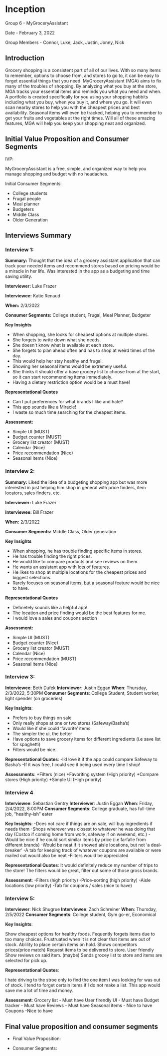 # Inception

Group 6 - MyGroceryAssistant

Date - February 3, 2022

Group Members - Connor, Luke, Jack, Justin, Jonny, Nick

## Introduction

Grocery shopping is a consistent part of all of our lives. With so many items to remember, options to choose from, and stores to go to, it can be easy to forget essential things that you need. MyGroceryAssistant (MGA) aims to fix many of the troubles of shopping. By analyzing what you buy at the store, MGA tracks your essential items and reminds you what you need and when. A portfolio is created specifically for you using your shopping habbits including what you buy, when you buy it, and where you go. It will even scan nearby stores to help you with the cheapest prices and best availability. Seasonal items will even be tracked, helping you to remember to get your fruits and vegetables at the right times. Will all of these amazing features, MGA will help you keep your shopping neat and organized.  

## Initial Value Proposition and Consumer Segments

IVP: 

MyGroceryAssistant is a free, simple, and organized way to help you manage shopping and budget with no headaches. 

Initial Consumer Segments:

* College students
* Frugal people
* Meal planner
* Budgeters
* Middle Class
* Older Generation

## Interviews Summary

### Interview 1: 

**Summary:** Thought that the idea of a grocery assistant application that can track your needed items and recommend stores based on pricing would be a miracle in her life. Was interested in the app as a budgeting and time saving utility. 

**Interviewer:** Luke Frazer

**Interviewee:** Katie Renaud

**When:** 2/3/2022

**Consumer Segments:** College student, Frugal, Meal Planner, Budgeter

**Key Insights**

* When shopping, she looks for cheapest options at multiple stores.
* She forgets to write down what she needs. 
* She doesn't know what is available at each store.
* She forgets to plan ahead often and has to shop at weird times of the day. 
* This would help her stay healthy and frugal.
* Showing her seasonal items would be extremely useful.
* She thinks it should offer a base grocery list to choose from at the start, so it can start recommending items immediately. 
* Having a dietary restriction option would be a must have!

**Representational Quotes**

* Can I put preferences for what brands I like and hate?
* This app sounds like a Miracle!
* I waste so much time searching for the cheapest items.

**Assessment:**

* Simple UI (MUST)
* Budget counter (MUST)
* Grocery list creator (MUST)
* Calendar (Nice)
* Price recommendation (Nice)
* Seasonal items (Nice)

### Interview 2: 

**Summary:** Liked the idea of a budgeting shopping app but was more interested in just helping him shop in general with price finders, item locators, sales finders, etc.  

**Interviewer:** Luke Frazer

**Interviewee:** Bill Frazer

**When:** 2/3/2022

**Consumer Segments:** Middle Class, Older generation

**Key Insights**

* When shopping, he has trouble finding specific items in stores.
* He has trouble finding the right prices.
* He would like to compare products and see reviews on them.
* He wants an assistant app with lots of features.
* He likes to shop at multiple locations for the cheapest prices and biggest selections.
* Rarely focuses on seasonal items, but a seasonal feature would be nice to have.

**Representational Quotes**

* Definetely sounds like a helpful app!
* The location and price finding would be the best features for me.
* I would love a sales and coupons section

**Assessment:**

* Simple UI (MUST)
* Budget counter (Nice)
* Grocery list creator (MUST)
* Calendar (Nice)
* Price recommendation (MUST)
* Seasonal items (Nice)

### Interview 3:

**Interviewee**: Beth Dufek
**Interviewer**: Justin Eggan
**When**: Thursday, 2/3/2022, 5:30PM
**Consumer Segments**: College Student, Student worker, light spender (on groceries)

**Key Insights**:
- Prefers to buy things on sale
- Only really shops at one or two stores (Safeway/Basha’s)
- Would like if she could ‘favorite’ items
- The simpler the ui, the better
- Have options to save grocery items for different ingredients (i.e save list for spaghetti)
- Filters would be nice.

**Representational Quotes**:
-I’d love it if the app could compare Safeway to Basha’s
-If it was free, I could see it being used every time I shop!

**Assessments**:
+Filters (nice)
+Favoriting system (High priority)
+Compare stores (High priority)
+Simple UI (High priority)

### Interview 4

**Interviewee**: Sebastian Gentry
**Interviewer**: Justin Eggan
**When**: Friday, 2/4/2022, 8:00PM
**Consumer Segments**: College graduate, has full-time job, “healthy-ish” eater

**Key Insights**:
-Does not care if things are on sale, will buy ingredients if needs them
-Shops wherever was closest to whatever he was doing that day (Costco if coming home from work, safeway if on weekend, etc.)
-Would be nice if he could sort similar items by price (i.e farfalle from different brands)
-Would be neat if it showed aisle locations, but not ‘a deal-breaker’
-A tab for keeping track of whatever coupons are available or were mailed out would also be neat
-Filters would be appreciated

**Representational Quotes**:
It would definitely reduce my number of trips to the store!
The filters would be great, filter out some of those gross brands.

**Assessment**:
-Filters (high priority)
-Price-sorting (high priority)
-Aisle locations (low priority)
-Tab for coupons / sales (nice to have)

### Interview 5:

**Interviewer**: Nick Shugrue
**Interviewee**: Zach Schreiner
**When**: Thursday, 2/5/2022
**Consumer Segments**: College student, Gym go-er, Economical

**Key Insights**:

Show cheapest options for healthy foods.
Fequently forgets items due to too many choices.
Frustruated when it is not clear that items are out of stock.
Ablility to place certain items on hold.
Shows competitors prices(price match)
Request items to be delivered to store.
User friendly
Show reviews on said item.
(maybe) Sends grocey list to store and items are selected for pick up.

**Representational Quotes**:

I hate driving to the stroe only to find the one item I was looking for was out of stock.
I tend to forget certain items if I do not make a list.
This app would save me a lot of time and money.

**Assessment**:
Grocery list - Must have
User firendly UI - Must have
Budget tracker - Must have
Reviews - Must have
Seasonal items - Nice to have
Coupons -Nice to have


## Final value proposition and consumer segments

* Final Value Proposition: 

* Consumer Segments: 
